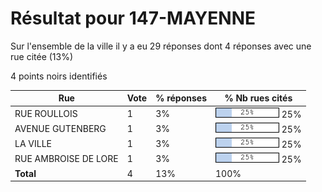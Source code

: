 # Résultat pour 147-MAYENNE

Sur l'ensemble de la ville il y a eu 29 réponses dont 4 réponses avec une rue citée (13%)

4 points noirs identifiés

| Rue | Vote | % réponses | % Nb rues cités|
|-----|------|------------|----------------|
| RUE ROULLOIS | 1 | 3% | <img src="../../img/bar_25.gif" />&nbsp;25%|
| AVENUE GUTENBERG | 1 | 3% | <img src="../../img/bar_25.gif" />&nbsp;25%|
| LA VILLE | 1 | 3% | <img src="../../img/bar_25.gif" />&nbsp;25%|
| RUE AMBROISE DE LORE | 1 | 3% | <img src="../../img/bar_25.gif" />&nbsp;25%|
| **Total** | 4 | 13% | 100%|
